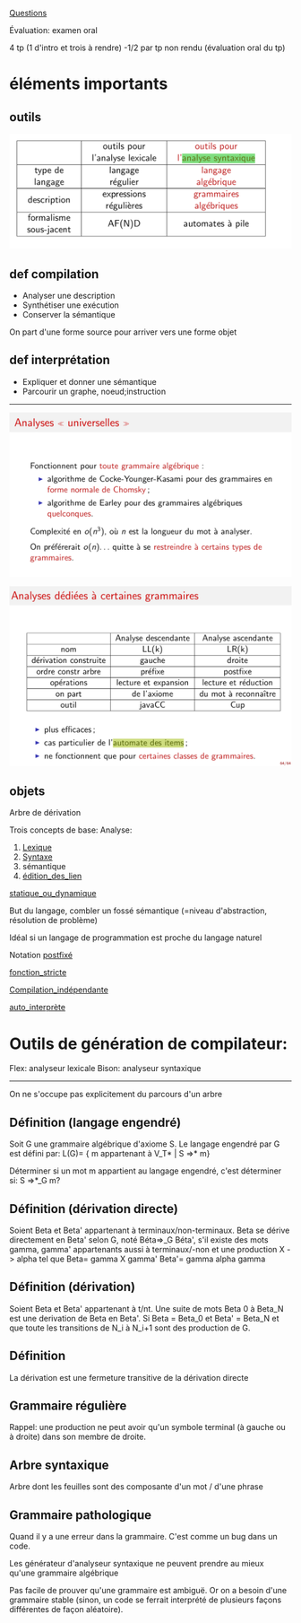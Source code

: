 [Questions](Questions)

Évaluation: examen oral

4 tp (1 d'intro et trois à rendre) -1/2 par tp non rendu (évaluation oral du tp)

éléments importants
===================

## outils


![outils_analyse_tableau](../images/outils_analyse_tableau.png)
## def compilation
* Analyser une description
* Synthétiser une exécution 
* Conserver la sémantique

On part d'une forme source pour arriver vers une forme objet

## def interprétation
* Expliquer et donner une sémantique
* Parcourir un graphe, noeud;instruction

---------------

![outils_analyse_tableau_02](../images/outils_analyse_tableau_02.png)

![outils_analyse_tableau_03](../images/outils_analyse_tableau_03.png)

## objets
Arbre de dérivation

Trois concepts de base:
Analyse:
1. [Lexique](Lexique)
2. [Syntaxe](Syntaxe)
3. sémantique
4. [édition_des_lien](édition_des_lien)

[statique_ou_dynamique](statique_ou_dynamique)

But du langage, combler un fossé sémantique (=niveau d'abstraction, résolution de problème)

Idéal si un langage de programmation est proche du langage naturel

Notation [postfixé](postfixé)

[fonction_stricte](fonction_stricte)

[Compilation_indépendante](Compilation_indépendante)

[auto_interprète](auto_interprète)

Outils de génération de compilateur:
======================================
Flex: analyseur lexicale
Bison: analyseur syntaxique

-------

On ne s'occupe pas explicitement du parcours d'un arbre



## Définition (langage engendré)
Soit G une grammaire algébrique d'axiome S. Le langage engendré par G est défini par:
L(G)= { m appartenant à V_T* | S =>* m}

Déterminer si un mot m appartient au langage engendré, c'est déterminer si:
S =>*_G m?

## Définition (dérivation directe)
Soient Beta et Beta' appartenant à terminaux/non-terminaux. Beta se dérive directement en Beta' selon G, noté Béta=>_G Béta', s'il existe des mots gamma, gamma' appartenants aussi à terminaux/-non et une production X -> alpha tel que 
Beta= gamma X gamma'
Beta'= gamma alpha gamma

## Définition (dérivation)
Soient Beta et Beta' appartenant à t/nt. Une suite de mots Beta 0 à Beta_N
est une derivation de Beta en Beta'. Si Beta = Beta_0 et Beta' = Beta_N et que toute les transitions de N_i à N_i+1 sont des production de G.

## Définition
La dérivation est une fermeture transitive de la dérivation directe

## Grammaire régulière
Rappel: une production ne peut avoir qu'un symbole terminal (à gauche ou à droite) dans son membre de droite.

## Arbre syntaxique
Arbre dont les feuilles sont des composante d'un mot / d'une phrase

## Grammaire pathologique
Quand il y a une erreur dans la grammaire. C'est comme un bug dans un code.

Les générateur d'analyseur syntaxique ne peuvent prendre au mieux qu'une grammaire algébrique

Pas facile de prouver qu'une grammaire est ambiguë. Or on a besoin d'une grammaire stable (sinon, un code se ferrait interprété de plusieurs façons différentes de façon aléatoire).
